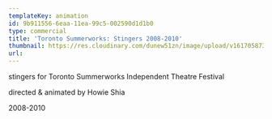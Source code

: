 ```yaml
---
templateKey: animation
id: 9b911556-6eaa-11ea-99c5-002590d1d1b0
type: commercial
title: 'Toronto Summerworks: Stingers 2008-2010'
thumbnail: https://res.cloudinary.com/dunew51zn/image/upload/v1617058733/animation/vid_T_summerworks_tnnwjk.jpg
url: 
---
```

stingers for Toronto Summerworks Independent Theatre Festival

directed &amp; animated by Howie Shia

2008-2010